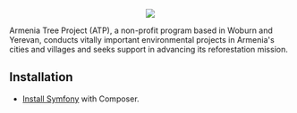 <p align="center"><a href="https://www.armeniatree.org/en/" target="_blank">
    <img src="https://www.armeniatree.org/en/images/logo_atp_2.png">
</a></p>

Armenia Tree Project (ATP), a non-profit program based in Woburn and Yerevan, conducts vitally important environmental projects in Armenia's cities and villages and seeks support in advancing its reforestation mission.

Installation
------------

* [Install Symfony][1] with Composer.

[1]: https://symfony.com/doc/current/setup.html
